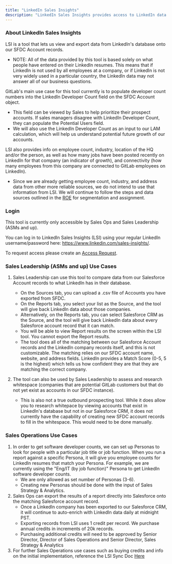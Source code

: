 ```yaml
---
title: "LinkedIn Sales Insights"
description: "LinkedIn Sales Insights provides access to LinkedIn data and insights at scale, giving sales operations the clarity they need to do smarter sales planning."
---
```


### About LinkedIn Sales Insights

LSI is a tool that lets us view and export data from LinkedIn's database onto our SFDC Account records.

- NOTE: All of the data provided by this tool is based solely on what people have entered on their LinkedIn resumes. This means that if LinkedIn is not used by all employees at a company, or if LinkedIn is not very widely used in a particular country, the LinkedIn data may not answer all of our business questions.

GitLab's main use case for this tool currently is to populate developer count numbers into the LinkedIn Developer Count field on the SFDC Account object.

- This field can be viewed by Sales to help prioritize their prospect accounts. If sales managers disagree with LinkedIn Developer Count, they can populate the Potential Users field.
- We will also use the LinkedIn Developer Count as an input to our LAM calculation, which will help us understand potential future growth of our accounts.

LSI also provides info on employee count, industry, location of the HQ and/or the person, as well as how many jobs have been posted recently on LinkedIn for that company (an indicator of growth), and connectivity (how many employees from this company are connected to GitLab employees on LinkedIn).

- Since we are already getting employee count, industry, and address data from other more reliable sources, we do not intend to use that information from LSI.  We will continue to follow the steps and data sources outlined in the [ROE](/handbook/sales/field-operations/gtm-resources/rules-of-engagement/#account-ownership-rules-of-engagement) for segmentation and assignment.

### Login

This tool is currently only accessible by Sales Ops and Sales Leadership (ASMs and up).

You can log in to LinkedIn Sales Insights (LSI) using your regular LinkedIn username/password here: https://www.linkedin.com/sales-insights/.

To request access please create an [Access Request](/handbook/business-technology/end-user-services/onboarding-access-requests/access-requests/#how-do-i-choose-which-template-to-use).

### Sales Leadership (ASMs and up) Use Cases

1. Sales Leadership can use this tool to compare data from our Salesforce Account records to what LinkedIn has in their database.
   - On the Sources tab, you can upload a .csv file of Accounts you have exported from SFDC.
   - On the Reports tab, you select your list as the Source, and the tool will give back LinkedIn data about those companies.
   - Alternatively, on the Reports tab, you can select Salesforce CRM as the Source, and the tool will give back LinkedIn data about every Salesforce account record that it can match.
   - You will be able to view Report results on the screen within the LSI tool. You cannot export the Report results.
   - The tool does all of the matching between our Salesforce Account records and the LinkedIn company records itself, and this is not customizable. The matching relies on our SFDC account name, website, and address fields. LinkedIn provides a Match Score (0-5, 5 is the highest) which tells us how confident they are that they are matching the correct company.

1. The tool can also be used by Sales Leadership to assess and research whitespace (companies that are potential GitLab customers but that do not yet exist as accounts in our SFDC instance).
   - This is also not a true outbound prospecting tool. While it does allow you to research whitepace by viewing accounts that exist in LinkedIn's database but not in our Salesforce CRM, it does not currently have the capability of creating new SFDC account records to fill in the whitespace.  This would need to be done manually.

### Sales Operations Use Cases

1. In order to get software developer counts, we can set up Personas to look for people with a particular job title or job function. When you run a report against a specific Persona, it will give you employee counts for LinkedIn resumes that match your Persona. For example, we are currently using the "Eng/IT (by job function)" Persona to get LinkedIn software developer counts.
   - We are only allowed as set number of Personas (3-6).
   - Creating new Personas should be done with the input of Sales Strategy & Analytics.
1. Sales Ops can export the results of a report directly into Salesforce onto the matching Salesforce account record.
   - Once a LinkedIn company has been exported to our Salesforce CRM, it will continue to auto-enrich with LinkedIn data daily at midnight PST.
   - Exporting records from LSI uses 1 credit per record. We purchase annual credits in increments of 20k records.
   - Purchasing additional credits will need to be approved by Senior Director, Director of Sales Operations and Senior Director, Sales Strategy & Analytics
1. For further Sales Operations use cases such as buying credits and info on the initial implementation, reference the LSI Sync Doc [Here](https://docs.google.com/document/d/1acxMAloxho4y3EjFb47OjuMhA0QvuTai-CQs-X89KN4/edit)
